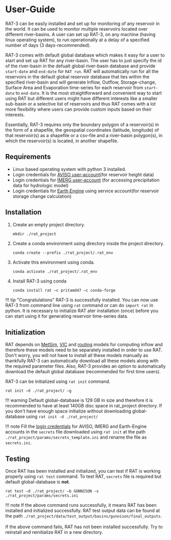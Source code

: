 # User-Guide

RAT-3 can be easily installed and set up for monitoring of any reservoir in the world. It can be used to monitor multiple reservoirs located over different river-basins. A user can set up RAT-3, on any machine (having linux operating system), to run operationally at a delay of a specified number of days (3 days-recommended). 

RAT-3 comes with default global database which makes it easy for a user to start and set up RAT for any river-basin. The user has to just specify the id of the river-basin in the defualt global river-basin database and provide `start-date` and `end-date` for `RAT run`. RAT will automatically run for all the reservoirs in the default global reservoir database that lies within the specified river-basin and will generate Inflow, Outflow, Storage-change, Surface Area and Evaporation time-series for each reservoir from `start-date` to `end-date`. It is the most straightforward and convenient way to start using RAT but different users might have different interests like a smaller sub-basin or a selective list of reservoirs and thus RAT comes with a lot more flexibility where users can provide custom inputs based on their interests.

Essentially, RAT-3 requires only the boundary polygon of a reservoir(s) in the form of a shapefile, the geospatial coordinates (latitude, longitude) of that reservoir(s) as a shapefile or a csv-file and a river-basin polygon(s), in which the reservoir(s) is located, in another shapefile.      

## Requirements

+ Linux based operating system with python 3 installed. 
+ Login credentials for [AVISO user-account](https://www.aviso.altimetry.fr/en/data/data-access/registration-form.html)(for reservoir height data)
+ Login credentials for [IMERG user-account](https://registration.pps.eosdis.nasa.gov/registration/)
(for accessing precipitation data for hydrologic model)
+ Login credentials for [Earth Engine](https://developers.google.com/earth-engine/cloud/earthengine_cloud_project_setup) using service account(for reservoir storage change calculation)


## Installation

1. Create an empty project directory. 
    ```
    mkdir ./rat_project
    ```
2. Create a conda environment using directory inside the project directory.
    ```
    conda create --prefix ./rat_project/.rat_env
    ```
3. Activate this environment using conda.
    ```bash
    conda activate ./rat_project/.rat_env
    ```
4. Install RAT-3 using conda
    ```
    conda install rat –c pritamd47 –c conda-forge
    ```

!!! tip "Congratulations"
    RAT-3 is successfully installed. You can now use RAT-3 from command line using `rat` command or can do `import rat` in python. It is necessary to initialize RAT ater installation (once) before you can start using it for generating reservoir time-series data.

## Initialization

RAT depends on [MetSim](https://metsim.readthedocs.io/en/develop/), [VIC](https://vic.readthedocs.io/en/master/) and [routing](https://vic.readthedocs.io/en/vic.4.2.d/Documentation/Routing/RoutingInput/) models for computing inflow and therefore these models need to be separately installed in order to use RAT. Don't worry, you will not have to install all these models manually as thankfully RAT-3 can automatically download all these models along with the required parameter files. Also, RAT-3 provides an option to automatically download the default global database (recommended for first time users).  

RAT-3 can be initialized using `rat init` command.

```
rat init –d ./rat_project/ –g 
```
!!! warning
    Default global-database is 129 GB in size and therefore it is recommended to have at least 140GB disc space in rat_project directory. If you don't have enough space initialize without downloading global-database using `rat init -d ./rat_project/`

!!! note
    Fill the [login credentials](#Requirements) for AVISO, IMERG and Earth-Engine accounts in the `secrets` file downloaded using `rat init` at the path `./rat_project/params/secrets_template.ini` and rename the file as `secrets.ini`.

## Testing 

Once RAT has been installed and initialized, you can test if RAT is working properly using `rat test` command. To test RAT, `secrets` file is required but default global-database is **not**.
```
rat test –d ./rat_project/ –b GUNNISON –s ./rat_project/params/secrets.ini
```
!!! note 
    If the above command runs successfully, it means RAT has been installed and initialized successfully. RAT test output data can be found at the path `./rat_project/data/test_output/basins/gunnison/final_outputs`.  
    <br> If the above command fails, RAT has not been installed successfully. Try to reinstall and reinitialize RAT in a new directory.


